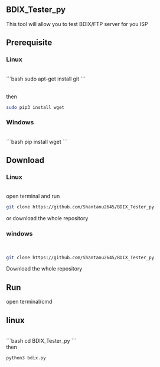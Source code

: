 ## BDIX_Tester_py
This tool will allow you to test BDIX/FTP server for you ISP


## Prerequisite
<h3>Linux</h3><br>
```bash
sudo apt-get install git
```

<br>then<br> 
```bash
sudo pip3 install wget
```
   
<h3>Windows</h3><br>
```bash
pip install wget 
```

<br>

## Download
<h3>Linux</h3><br>
open terminal and run<br>
   
   
```bash
git clone https://github.com/Shantanu2645/BDIX_Tester_py
```
or download the whole repository
   
<h3>windows</h3><br>


```bash
git clone https://github.com/Shantanu2645/BDIX_Tester_py
```
Download the whole repository
   
## Run
open terminal/cmd
   
<h2>linux</h2><br>
```bash
cd BDIX_Tester_py
```
<br> then <br> 

```bash
python3 bdix.py
```
   
   
   
   
  
